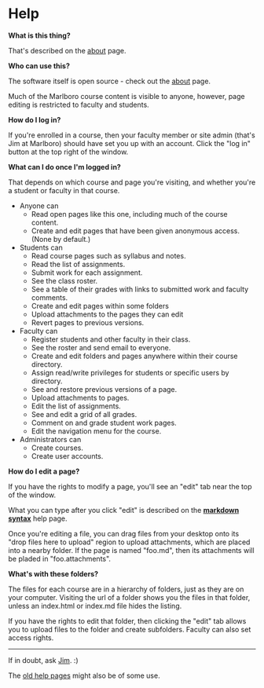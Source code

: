 Help
====

<b>What is this thing?</b>

That's described on the [about](about) page.

<b>Who can use this?</b>

The software itself is open source - check out the [about](about) page.

Much of the Marlboro course content is visible to anyone, however, 
page editing is restricted to faculty and students. 

<b>How do I log in?</b>

If you're enrolled in a course, then your faculty member or site admin
(that's Jim at Marlboro) should have set you up with an account. Click the "log in" 
button at the top right of the window. 

<b>What can I do once I'm logged in?</b>

That depends on which course and page you're visiting, and whether you're 
a student or faculty in that course. 

* Anyone can
  * Read open pages like this one, including much of the course content.
  * Create and edit pages that have been given anonymous access. (None by default.)
* Students can
  * Read course pages such as syllabus and notes.
  * Read the list of assignments.
  * Submit work for each assignment.
  * See the class roster.
  * See a table of their grades with links to submitted work and faculty comments.
  * Create and edit pages within some folders 
  * Upload attachments to the pages they can edit
  * Revert pages to previous versions.
* Faculty can
  * Register students and other faculty in their class.
  * See the roster and send email to everyone.
  * Create and edit folders and pages anywhere within their course directory.
  * Assign read/write privileges for students or specific users by directory. 
  * See and restore previous versions of a page.
  * Upload attachments to pages.
  * Edit the list of assignments.
  * See and edit a grid of all grades.
  * Comment on and grade student work pages.
  * Edit the navigation menu for the course.
* Administrators can
  * Create courses.
  * Create user accounts.

<b>How do I edit a page?</b>

If you have the rights to modify a page, you'll see an "edit" tab 
near the top of the window.

What you can type after you click "edit" is described on the 
<b>[markdown syntax](markup)</b> help page.

Once you're editing a file, you can drag files from your desktop onto 
its "drop files here to upload" region to upload attachments, which
are placed into a nearby folder. If the page is named "foo.md", 
then its attachments will be pladed in "foo.attachments".

<b>What's with these folders?</b>

The files for each course are in a hierarchy of folders, 
just as they are on your computer. Visiting the url of
a folder shows you the files in that folder, unless
an index.html or index.md file hides the listing.

If you have the rights to edit that folder, then clicking
the "edit" tab allows you to upload files to the folder and
create subfolders. Faculty can also set access rights.

-----------------

If in doubt, ask [Jim](mailto:mahoney@marlboro.edu). :)

The [old help pages](https://cs.marlboro.college/courses/help/) might also be of some use.
